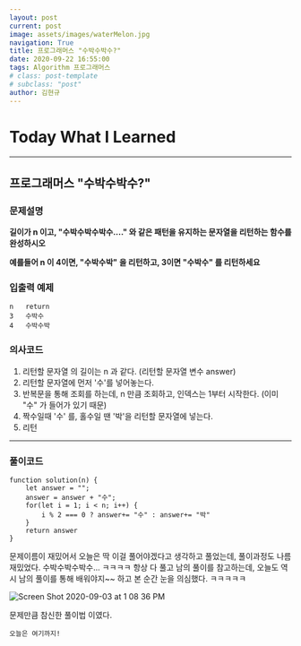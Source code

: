 ```yaml
---
layout: post
current: post
image: assets/images/waterMelon.jpg
navigation: True
title: 프로그래머스 "수박수박수?"
date: 2020-09-22 16:55:00
tags: Algorithm 프로그래머스
# class: post-template
# subclass: "post"
author: 김현규
---
```


# Today What I Learned

<hr>

## 프로그래머스 "수박수박수?"

### 문제설명

**길이가 n 이고, "수박수박수박수...." 와 같은 패턴을 유지하는 문자열을 리턴하는 함수를 완성하시오**

**예를들어 n 이 4이면, "수박수박" 을 리턴하고, 3이면 "수박수" 를 리턴하세요**

### 입출력 예제

```
n	return
3	수박수
4	수박수박
```

### 의사코드

1. 리턴할 문자열 의 길이는 n 과 같다. (리턴할 문자열 변수 answer)
2. 리턴할 문자열에 먼저 '수'를 넣어놓는다.
3. 반복문을 통해 조회를 하는데, n 만큼 조회하고, 인덱스는 1부터 시작한다. (이미 "수" 가 들어가 있기 때문)
4. 짝수일때 '수' 를, 홀수일 땐 '박'을 리턴할 문자열에 넣는다.
5. 리턴

<hr>

### 풀이코드

```
function solution(n) {
    let answer = "";
    answer = answer + "수";
    for(let i = 1; i < n; i++) {
        i % 2 === 0 ? answer+= "수" : answer+= "박"
    }
    return answer
}
```

문제이름이 재밌어서 오늘은 딱 이걸 풀어야겠다고 생각하고 풀었는데, 풀이과정도 나름 재밌었다. 수박수박수박수... ㅋㅋㅋㅋ
항상 다 풀고 남의 풀이를 참고하는데, 오늘도 역시 남의 풀이를 통해 배워야지~~ 하고 본 순간 눈을 의심했다. ㅋㅋㅋㅋㅋ

![Screen Shot 2020-09-03 at 1 08 36 PM](https://user-images.githubusercontent.com/46562138/92070342-ada8c000-ede6-11ea-9a51-fb02797983ed.png)

문제만큼 참신한 풀이법 이였다.

<code>오늘은 여기까지!</code>
